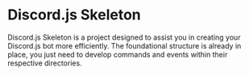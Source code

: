 # Discord.js Skeleton
Discord.js Skeleton is a project designed to assist you in creating your Discord.js bot more efficiently. The foundational structure is already in place, you just need to develop commands and events within their respective directories.
